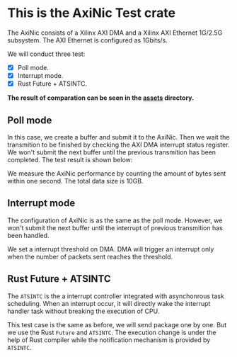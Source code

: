 
# This is the AxiNic Test crate

The AxiNic consists of a Xilinx AXI DMA and a Xilinx AXI Ethernet 1G/2.5G subsystem. The AXI Ethernet is configured as 1Gbits/s.

We will conduct three test: 

- [x] Poll mode.
- [x] Interrupt mode.
- [x] Rust Future + ATSINTC.

**The result of comparation can be seen in the [assets](./assets/) directory.**

## Poll mode

In this case, we create a buffer and submit it to the AxiNic. Then we wait the transmition to be finished by checking the AXI DMA interrupt status register. We won't submit the next buffer until the previous transmition has been completed. The test result is shown below:

We measure the AxiNic performance by counting the amount of bytes sent within one second. The total data size is 10GB.

## Interrupt mode

The configuration of AxiNic is as the same as the poll mode. However, we won't submit the next buffer until the interrupt of previous transmition has been handled.

We set a interrupt threshold on DMA. DMA will trigger an interrupt only when the number of packets sent reaches the threshold. 

## Rust Future + ATSINTC

The `ATSINTC` is the a interrupt controller integrated with asynchonrous task scheduling. When an interrupt occur, it will directly wake the interrupt handler task without breaking the execution of CPU.

This test case is the same as before, we will send package one by one. But we use the Rust `Future` and `ATSINTC`. The execution change is under the help of Rust compiler while the notification mechanism is provided by `ATSINTC`.

